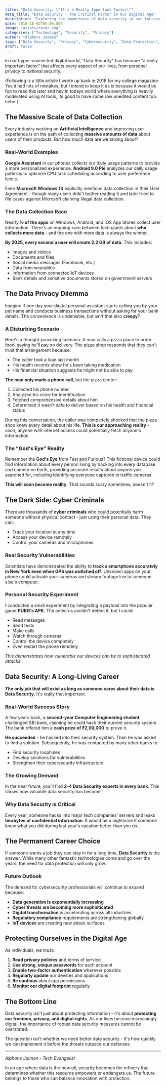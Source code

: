 ```yaml
---
title: "Data Security: \"It's a Really Important Factor\""
meta_title: "Data Security - The Critical Factor in Our Digital Age"
description: "Exploring the importance of data security in our increasingly connected world. From data collection practices to privacy concerns and the growing need for cybersecurity professionals."
date: 2018-10-02T05:00:00Z
image: "assets/cover.png"
categories: ["Technology", "Security", "Privacy"]
author: "Alphons Jaimon"
tags: ["Data Security", "Privacy", "Cybersecurity", "Data Protection", "Digital Privacy"]
draft: false
---
```

In our hyper-connected digital world, "Data Security" has become "a really important factor" that affects every aspect of our lives, from personal privacy to national security.

(Following is a little article I wrote up back in 2018 for my college magazine. Yes it had lots of mistakes, but I intend to keep it as is because it would be fun to read this later and hey in todays world where everything is heavily moderated using AI tools, its good to have some raw unedited content too. hehe.)

## The Massive Scale of Data Collection

Every industry working on **Artificial Intelligence** and improving user experience is on the path of collecting **massive amounts of data** about users of their products. But how much data are we talking about?

### Real-World Examples

**Google Assistant** in our phones collects our daily usage patterns to provide a more personalized experience. **Android 9.0 Pie** analyzes our daily usage patterns to optimize CPU task scheduling according to user preference levels.

Even **Microsoft Windows 10** explicitly mentions data collection in their User Agreement - though many users didn't bother reading it and later tried to file cases against Microsoft claiming illegal data collection.

### The Data Collection Race

Nearly **½ of the apps** on Windows, Android, and iOS App Stores collect user information. There's an ongoing race between tech giants about **who collects more data** - and the one with more data is always the winner.

**By 2025, every second a user will create 2.2 GB of data.** This includes:
- Images and videos
- Documents and files
- Social media messages (Facebook, etc.)
- Data from wearables
- Information from connected IoT devices
- Bank details and sensitive documents stored on government servers

## The Data Privacy Dilemma

Imagine if one day your digital personal assistant starts calling you by your pet name and conducts business transactions without asking for your bank details. The convenience is undeniable, but isn't that also **creepy**?

### A Disturbing Scenario

Here's a thought-provoking scenario: A man calls a pizza place to order food, saying he'll pay on delivery. The pizza shop responds that they can't trust that arrangement because:

- The caller took a loan last month
- His health records show he's been taking medication
- His financial situation suggests he might not be able to pay

**The man only made a phone call**, but the pizza center:
1. Collected his phone number
2. Analyzed his voice for identification
3. Fetched comprehensive details about him
4. Determined it wasn't safe to deliver based on his health and financial status

During this conversation, the caller was completely shocked that the pizza shop knew every detail about his life. **This is our approaching reality** - soon, anyone with internet access could potentially fetch anyone's information.

### The "God's Eye" Reality

Remember the **God's Eye** from Fast and Furious? This fictional device could find information about every person living by hacking into every database and camera on Earth, providing accurate results about anyone you searched for, including identifying everyone captured in traffic cameras.

**This will soon become reality.** That sounds scary sometimes, doesn't it?

## The Dark Side: Cyber Criminals

There are thousands of **cyber criminals** who could potentially harm someone without physical contact - just using their personal data. They can:

- Track your location at any time
- Access your device remotely
- Control your cameras and microphones

### Real Security Vulnerabilities

Scientists have demonstrated the ability to **track a smartphone accurately in New York even when GPS was switched off**. Unknown apps on your phone could activate your cameras and stream footage live to someone else's computer.

### Personal Security Experiment

I conducted a small experiment by integrating a payload into the popular game **PUBG's APK**. The antivirus couldn't detect it, but I could:
- Read messages
- Send texts
- Make calls
- Watch through cameras
- Control the device completely
- Even restart the phone remotely

*This demonstrates how vulnerable our devices can be to sophisticated attacks.*

## Data Security: A Long-Living Career

**The only job that will exist as long as someone cares about their data is Data Security.** It's really that important.

### Real-World Success Story

A few years back, a **second-year Computer Engineering student** challenged SBI bank, claiming he could hack their current security system. The bank offered him a **cash prize of ₹2,00,000** to prove it.

**He succeeded** - he hacked into their security system. Then he was asked to find a solution. Subsequently, he was contacted by many other banks to:
- Find security loopholes
- Develop solutions for vulnerabilities
- Strengthen their cybersecurity infrastructure

### The Growing Demand

In the near future, you'll find **2-4 Data Security experts in every bank**. This shows how valuable data security has become.

### Why Data Security is Critical

Every year, someone hacks into major tech companies' servers and leaks **terabytes of confidential information**. It would be a nightmare if someone knew what you did during last year's vacation better than you do.

## The Permanent Career Choice

If someone wants a job they can stay in for a long time, **Data Security** is the answer. While many other fantastic technologies come and go over the years, the need for data protection will only grow.

### Future Outlook

The demand for cybersecurity professionals will continue to expand because:
- **Data generation is exponentially increasing**
- **Cyber threats are becoming more sophisticated**
- **Digital transformation** is accelerating across all industries
- **Regulatory compliance** requirements are strengthening globally
- **IoT devices** are creating new attack surfaces

## Protecting Ourselves in the Digital Age

As individuals, we must:

1. **Read privacy policies** and terms of service
2. **Use strong, unique passwords** for each account
3. **Enable two-factor authentication** wherever possible
4. **Regularly update** our devices and applications
5. **Be cautious** about app permissions
6. **Monitor our digital footprint** regularly

## The Bottom Line

Data security isn't just about protecting information - it's about **protecting our freedom, privacy, and digital rights**. As our lives become increasingly digital, the importance of robust data security measures cannot be overstated.

The question isn't whether we need better data security - it's how quickly we can implement it before the threats outpace our defenses.

---

*Alphons Jaimon - Tech Evangelist*

In an age where data is the new oil, security becomes the refinery that determines whether this resource empowers or endangers us. The future belongs to those who can balance innovation with protection.